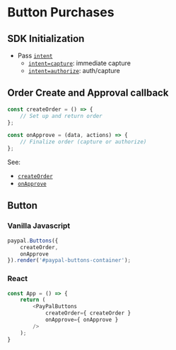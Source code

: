 # Button Purchases

## SDK Initialization

- Pass [`intent`](../../initialization.md#intent)
  - [`intent=capture`](../../initialization.md#intent): immediate capture
  - [`intent=authorize`](../../initialization.md#intent): auth/capture

## Order Create and Approval callback

```javascript
const createOrder = () => {
    // Set up and return order
};

const onApprove = (data, actions) => {
    // Finalize order (capture or authorize)
};
```

See:

- [`createOrder`](../../callbacks/createOrder.md)
- [`onApprove`](../../callbacks/onApprove-order.md)

## Button

### Vanilla Javascript

```javascript
paypal.Buttons({
    createOrder,
    onApprove
}).render('#paypal-buttons-container');
```

### React

```javascript
const App = () => {
    return (
        <PayPalButtons
            createOrder={ createOrder }
            onApprove={ onApprove }
        />
    );
}
```
